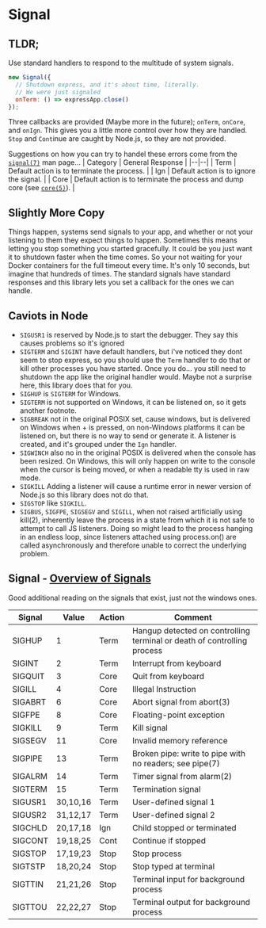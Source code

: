# Signal

## TLDR;
Use standard handlers to respond to the multitude of system signals.
```javascript
new Signal({
  // Shutdown express, and it's about time, literally.
  // We were just signaled
  onTerm: () => expressApp.close()
});
```

Three callbacks are provided (Maybe more in the future); `onTerm`, `onCore`, and `onIgn`. This gives you a little more control over how they are handled. `Stop` and `Cont`inue are caught by Node.js, so they are not provided.

Suggestions on how you can try to handel these errors come from the [`signal(7)`][1] man page...
| Category | General Response |
|--|--|
| Term | Default action is to terminate the process. |
| Ign | Default action is to ignore the signal. |
| Core | Default action is to terminate the process and dump core (see [`core(5)`][2]). |

## Slightly More Copy
Things happen, systems send signals to your app, and whether or not your listening to them they expect things to happen. Sometimes this means letting you stop something you started gracefully. It could be you just want it to shutdown faster when the time comes. So your not waiting for your Docker containers for the full timeout every time. It's only 10 seconds, but imagine that hundreds of times. The standard signals have standard responses and this library lets you set a callback for the ones we can handle.

## Caviots in Node
- `SIGUSR1` is reserved by Node.js to start the debugger. They say this causes problems so it's ignored
- `SIGTERM` and `SIGINT` have default handlers, but i've noticed they dont seem to stop express, so you should use the `Term` handler to do that or kill other processes you have started. Once you do... you still need to shutdown the app like the original handler would. Maybe not a surprise here, this library does that for you.
- `SIGHUP` is `SIGTERM` for Windows.
- `SIGTERM` is not supported on Windows, it can be listened on, so it gets another footnote.
- `SIGBREAK` not in the original POSIX set, cause windows, but is delivered on Windows when <Ctrl>+<Break> is pressed, on non-Windows platforms it can be listened on, but there is no way to send or generate it. A listener is created, and it's grouped under the `Ign` handler.
- `SIGWINCH` also no in the original POSIX is delivered when the console has been resized. On Windows, this will only happen on write to the console when the cursor is being moved, or when a readable tty is used in raw mode.
- `SIGKILL` Adding a listener will cause a runtime error in newer version of Node.js so this library does not do that.
- `SIGSTOP` like `SIGKILL`.
- `SIGBUS`, `SIGFPE`, `SIGSEGV` and `SIGILL`, when not raised artificially using kill(2), inherently leave the process in a state from which it is not safe to attempt to call JS listeners. Doing so might lead to the process hanging in an endless loop, since listeners attached using process.on() are called asynchronously and therefore unable to correct the underlying problem.


## Signal - [Overview of Signals][1]
Good additional reading on the signals that exist, just not the windows ones.

| Signal | Value | Action | Comment |
|-|-|-|-|
| SIGHUP | 1 | Term | Hangup detected on controlling terminal or death of controlling process |
| SIGINT | 2 | Term | Interrupt from keyboard |
| SIGQUIT | 3 | Core | Quit from keyboard |
| SIGILL | 4 | Core | Illegal Instruction |
| SIGABRT | 6 | Core | Abort signal from abort(3) |
| SIGFPE | 8 | Core | Floating-point exception |
| SIGKILL | 9 | Term | Kill signal |
| SIGSEGV | 11 | Core | Invalid memory reference |
| SIGPIPE | 13 | Term | Broken pipe: write to pipe with no readers; see pipe(7) |
| SIGALRM | 14 | Term | Timer signal from alarm(2) |
| SIGTERM | 15 | Term | Termination signal |
| SIGUSR1 | 30,10,16 | Term | User-defined signal 1 |
| SIGUSR2 | 31,12,17 | Term | User-defined signal 2 |
| SIGCHLD | 20,17,18 | Ign | Child stopped or terminated |
| SIGCONT | 19,18,25 | Cont | Continue if stopped |
| SIGSTOP | 17,19,23 | Stop | Stop process |
| SIGTSTP | 18,20,24 | Stop | Stop typed at terminal |
| SIGTTIN | 21,21,26 | Stop | Terminal input for background process |
| SIGTTOU | 22,22,27 | Stop | Terminal output for background process |


[1]:http://man7.org/linux/man-pages/man7/signal.7.html
[2]:http://man7.org/linux/man-pages/man5/core.5.html